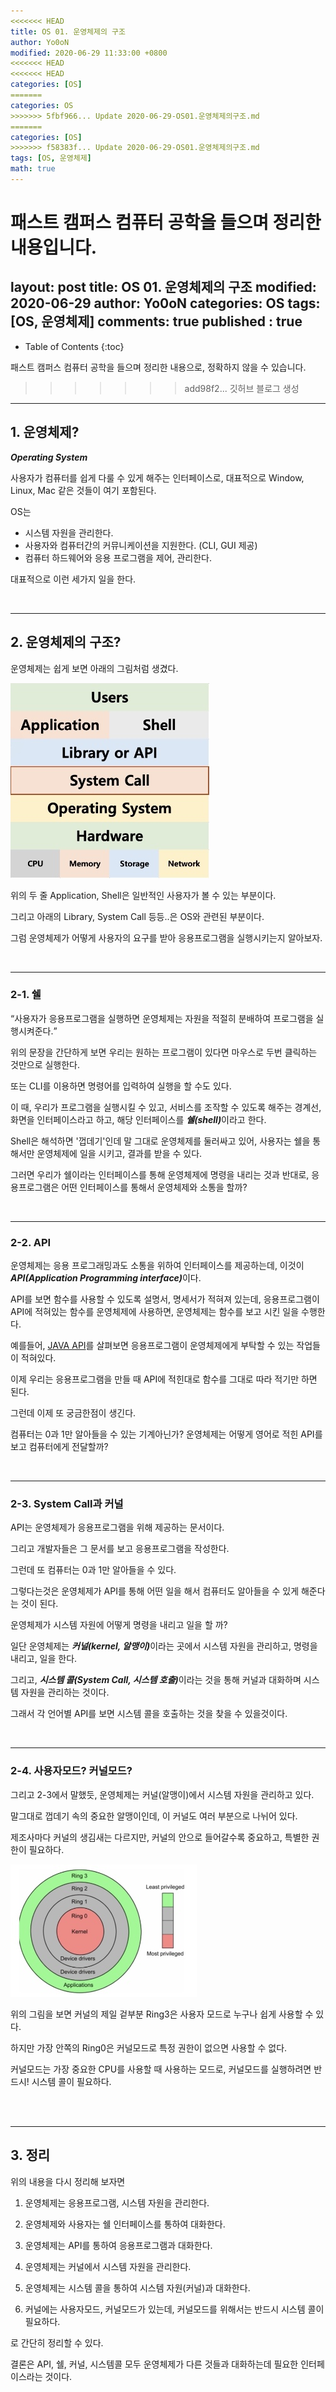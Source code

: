 ```yaml
---
<<<<<<< HEAD
title: OS 01. 운영체제의 구조
author: Yo0oN
modified: 2020-06-29 11:33:00 +0800
<<<<<<< HEAD
<<<<<<< HEAD
categories: [OS]
=======
categories: OS
>>>>>>> 5fbf966... Update 2020-06-29-OS01.운영체제의구조.md
=======
categories: [OS]
>>>>>>> f58383f... Update 2020-06-29-OS01.운영체제의구조.md
tags: [OS, 운영체제]
math: true
---
```


패스트 캠퍼스 컴퓨터 공학을 들으며 정리한 내용입니다.
=======
layout: post
title: OS 01. 운영체제의 구조
modified: 2020-06-29
author: Yo0oN
categories: OS
tags: [OS, 운영체제]
comments: true
published : true
---

* Table of Contents
{:toc}

패스트 캠퍼스 컴퓨터 공학을 들으며 정리한 내용으로, 정확하지 않을 수 있습니다.
>>>>>>> add98f2... 깃허브 블로그 생성

<hr>

## 1. 운영체제?

<cite>***Operating System***</cite>

사용자가 컴퓨터를 쉽게 다룰 수 있게 해주는 인터페이스로, 대표적으로 Window, Linux, Mac 같은 것들이 여기 포함된다.

OS는

- 시스템 자원을 관리한다.
- 사용자와 컴퓨터간의 커뮤니케이션을 지원한다. (CLI, GUI 제공)
- 컴퓨터 하드웨어와 응용 프로그램을 제어, 관리한다.

대표적으로 이런 세가지 일을 한다.

<br>
<hr>

## 2. 운영체제의 구조?

운영체제는 쉽게 보면 아래의 그림처럼 생겼다.

![운영체제](/images/posts/OS/001/OS01.jpeg "패캠 운영체제 그림")

위의 두 줄 Application, Shell은 일반적인 사용자가 볼 수 있는 부분이다.

그리고 아래의 Library, System Call 등등..은 OS와 관련된 부분이다.

그럼 운영체제가 어떻게 사용자의 요구를 받아 응용프로그램을 실행시키는지 알아보자.

<br>
<hr>

### 2-1. 쉘

<q>사용자가 응용프로그램을 실행하면 운영체제는 자원을 적절히 분배하여 프로그램을 실행시켜준다.</q>

위의 문장을 간단하게 보면 우리는 원하는 프로그램이 있다면 마우스로 두번 클릭하는 것만으로 실행한다.

또는 CLI를 이용하면 명령어를 입력하여 실행을 할 수도 있다.

이 때, 우리가 프로그램을 실행시킬 수 있고, 서비스를 조작할 수 있도록 해주는 경계선, 화면을 인터페이스라고 하고, 해당 인터페이스를 <cite>**쉘(shell)**</cite>이라고 한다.

Shell은 해석하면 '껍데기'인데 말 그대로 운영체제를 둘러싸고 있어, 사용자는 쉘을 통해서만 운영체제에 일을 시키고, 결과를 받을 수 있다.

그러면 우리가 쉘이라는 인터페이스를 통해 운영체제에 명령을 내리는 것과 반대로, 응용프로그램은 어떤 인터페이스를 통해서 운영체제와 소통을 할까?

<br>
<hr>

### 2-2. API

운영체제는 응용 프로그래밍과도 소통을 위하여 인터페이스를 제공하는데, 이것이 <cite>**API(Application Programming interface)**</cite>이다.

API를 보면 함수를 사용할 수 있도록 설명서, 명세서가 적혀져 있는데, 응용프로그램이 API에 적혀있는 함수를 운영체제에 사용하면, 운영체제는 함수를 보고 시킨 일을 수행한다.

예를들어, [JAVA API](https://docs.oracle.com/javase/7/docs/api/ "JAVA API")를 살펴보면 응용프로그램이 운영체제에게 부탁할 수 있는 작업들이 적혀있다.

이제 우리는 응용프로그램을 만들 때 API에 적힌대로 함수를 그대로 따라 적기만 하면 된다.

그런데 이제 또 궁금한점이 생긴다.

컴퓨터는 0과 1만 알아들을 수 있는 기계아닌가? 운영체제는 어떻게 영어로 적힌 API를 보고 컴퓨터에게 전달할까?

<br>
<hr>

### 2-3. System Call과 커널

API는 운영체제가 응용프로그램을 위해 제공하는 문서이다.

그리고 개발자들은 그 문서를 보고 응용프로그램을 작성한다.

그런데 또 컴퓨터는 0과 1만 알아들을 수 있다.

그렇다는것은 운영체제가 API를 통해 어떤 일을 해서 컴퓨터도 알아들을 수 있게 해준다는 것이 된다.

운영체제가 시스템 자원에 어떻게 명령을 내리고 일을 할 까?

일단 운영체제는 <cite>**커널(kernel, 알맹이)**</cite>이라는 곳에서 시스템 자원을 관리하고, 명령을 내리고, 일을 한다.

그리고, <cite>**시스템 콜(System Call, 시스템 호출)**</cite>이라는 것을 통해 커널과 대화하며 시스템 자원을 관리하는 것이다.

그래서 각 언어별 API를 보면 시스템 콜을 호출하는 것을 찾을 수 있을것이다.

<br>
<hr>

### 2-4. 사용자모드? 커널모드?

그리고 2-3에서 말했듯, 운영체제는 커널(알맹이)에서 시스템 자원을 관리하고 있다.

말그대로 껍데기 속의 중요한 알맹이인데, 이 커널도 여러 부분으로 나뉘어 있다.

제조사마다 커널의 생김새는 다르지만, 커널의 안으로 들어갈수록 중요하고, 특별한 권한이 필요하다.

![커널](/images/posts/OS/001/OS02.jpeg "커널")

위의 그림을 보면 커널의 제일 겉부분 Ring3은 사용자 모드로 누구나 쉽게 사용할 수 있다.

하지만 가장 안쪽의 Ring0은 커널모드로 특정 권한이 없으면 사용할 수 없다.

커널모드는 가장 중요한 CPU를 사용할 때 사용하는 모드로, 커널모드를 실행하려면 반드시! 시스템 콜이 필요하다.

<br>
<br>
<hr>

## 3. 정리

위의 내용을 다시 정리해 보자면

1. 운영체제는 응용프로그램, 시스템 자원을 관리한다.

2. 운영체제와 사용자는 쉘 인터페이스를 통하여 대화한다.

3. 운영체제는 API를 통하여 응용프로그램과 대화한다.

4. 운영체제는 커널에서 시스템 자원을 관리한다.

5. 운영체제는 시스템 콜을 통하여 시스템 자원(커널)과 대화한다.

6. 커널에는 사용자모드, 커널모드가 있는데, 커널모드를 위해서는 반드시 시스템 콜이 필요하다.

로 간단히 정리할 수 있다.

결론은 API, 쉘, 커널, 시스템콜 모두 운영체제가 다른 것들과 대화하는데 필요한 인터페이스라는 것이다.

